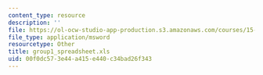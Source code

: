 ```yaml
---
content_type: resource
description: ''
file: https://ol-ocw-studio-app-production.s3.amazonaws.com/courses/15-066j-system-optimization-and-analysis-for-manufacturing-summer-2003/00f0dc573e44a415e440c34bad26f343_group1_spreadsheet.xls
file_type: application/msword
resourcetype: Other
title: group1_spreadsheet.xls
uid: 00f0dc57-3e44-a415-e440-c34bad26f343
---
```

